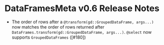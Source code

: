 # DataFramesMeta v0.6 Release Notes

* The order of rows after a `@transform(gd::GroupedDataFrame, args...)` now matches the 
order of rows returned after `DataFrames.transform(gd::GroupedDataFrame, args...)`. 
`@select` now supports `GroupedDataFrames` ([#180])